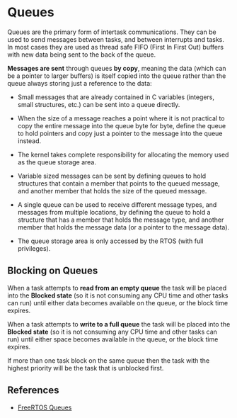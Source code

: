 # Queues

Queues are the primary form of intertask communications. They can be 
used to send messages between tasks, and between interrupts and tasks. 
In most cases they are used as thread safe FIFO (First In First Out) 
buffers with new data being sent to the back of the queue.

**Messages are sent** through queues **by copy**, meaning the data (which can 
be a pointer to larger buffers) is itself copied into the queue rather 
than the queue always storing just a reference to the data:
* Small messages that are already contained in C variables (integers, 
    small structures, etc.) can be sent into a queue directly. 

* When the size of a message reaches a point where it is not practical 
    to copy the entire message into the queue byte for byte, define the 
    queue to hold pointers and copy just a pointer to the message into 
    the queue instead.

* The kernel takes complete responsibility for allocating the memory 
    used as the queue storage area.

* Variable sized messages can be sent by defining queues to hold structures 
    that contain a member that points to the queued message, and another 
    member that holds the size of the queued message.

* A single queue can be used to receive different message types, and 
    messages from multiple locations, by defining the queue to hold a 
    structure that has a member that holds the message type, and another 
    member that holds the message data (or a pointer to the message data).

* The queue storage area is only accessed by the RTOS (with full privileges).


## Blocking on Queues

When a task attempts to **read from an empty queue** the task will be placed into the **Blocked state** (so it is not consuming any CPU time and other tasks can run) until either data becomes available on the queue, or the block time expires.

When a task attempts to **write to a full queue** the task will be placed into 
the **Blocked state** (so it is not consuming any CPU time and other tasks can run) 
until either space becomes available in the queue, or the block time expires.

If more than one task block on the same queue then the task with the highest priority will be the task that is unblocked first.



## References

* [FreeRTOS Queues](https://www.freertos.org/Embedded-RTOS-Queues.html)
